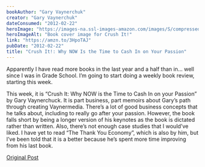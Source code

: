 ```yaml
---
bookAuthor: "Gary Vaynerchuk"
creator: "Gary Vaynerchuk"
dateConsumed: "2012-02-22"
heroImage: "https://images-na.ssl-images-amazon.com/images/S/compressed.photo.goodreads.com/books/1348122101i/6474550.jpg"
heroImageAlt: "Book cover image for Crush It!"
link: "https://amzn.to/3HpoTAJ"
pubDate: "2012-02-22"
title: "Crush It!: Why NOW Is the Time to Cash In on Your Passion"
---
```


Apparently I have read more books in the last year and a half than in… well since I was in Grade School. I’m going to start doing a weekly book review, starting this week.

This week, it is “Crush It: Why NOW is the Time to Cash In on your Passion” by Gary Vaynerchuck. It is part business, part memoirs about Gary’s path through creating Vaynermedia. There’s a lot of good business concepts that he talks about, including to really go after your passion. However, the book falls short by being a longer version of his keynotes as the book is dictated rather than written. Also, there’s not enough case studies that I would’ve liked. I have yet to read “The Thank You Economy”, which is also by him, but I’ve been told that it is a better because he’s spent more time improving from his last book.

[Original Post](https://jermspeaks.com/post/18077929530/apparently-i-have-read-more-books-in-the-last-year)
